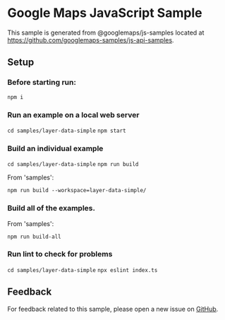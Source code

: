 # Google Maps JavaScript Sample

This sample is generated from @googlemaps/js-samples located at
https://github.com/googlemaps-samples/js-api-samples.

## Setup

### Before starting run:

`npm i`

### Run an example on a local web server

`cd samples/layer-data-simple`
`npm start`

### Build an individual example

`cd samples/layer-data-simple`
`npm run build`

From 'samples':

`npm run build --workspace=layer-data-simple/`

### Build all of the examples.

From 'samples':

`npm run build-all`

### Run lint to check for problems

`cd samples/layer-data-simple`
`npx eslint index.ts`

## Feedback

For feedback related to this sample, please open a new issue on
[GitHub](https://github.com/googlemaps-samples/js-api-samples/issues).
